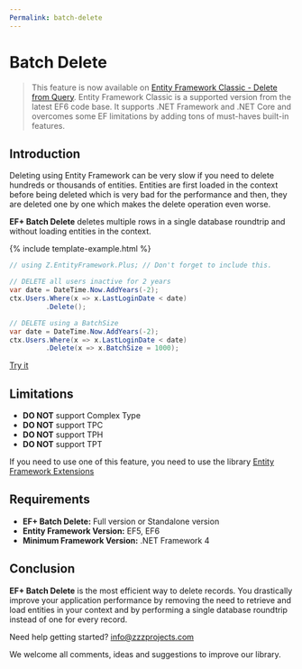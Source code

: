 ```yaml
---
Permalink: batch-delete
---
```


# Batch Delete

> This feature is now available on [Entity Framework Classic - Delete from Query](http://entityframework-classic.net/delete-from-query). Entity Framework Classic is a supported version from the latest EF6 code base. It supports .NET Framework and .NET Core and overcomes some EF limitations by adding tons of must-haves built-in features.

## Introduction

Deleting using Entity Framework can be very slow if you need to delete hundreds or thousands of entities. Entities are first loaded in the context before being deleted which is very bad for the performance and then, they are deleted one by one which makes the delete operation even worse.

**EF+ Batch Delete** deletes multiple rows in a single database roundtrip and without loading entities in the context.

{% include template-example.html %} 
```csharp
// using Z.EntityFramework.Plus; // Don't forget to include this.

// DELETE all users inactive for 2 years
var date = DateTime.Now.AddYears(-2);
ctx.Users.Where(x => x.LastLoginDate < date)
         .Delete();

// DELETE using a BatchSize
var date = DateTime.Now.AddYears(-2);
ctx.Users.Where(x => x.LastLoginDate < date)
         .Delete(x => x.BatchSize = 1000);

```
[Try it](https://dotnetfiddle.net/R6D5BX)

## Limitations

 - **DO NOT** support Complex Type
 - **DO NOT** support TPC
 - **DO NOT** support TPH
 - **DO NOT** support TPT
 
If you need to use one of this feature, you need to use the library [Entity Framework Extensions](https://entityframework-extensions.net/)

## Requirements

- **EF+ Batch Delete:** Full version or Standalone version
- **Entity Framework Version:** EF5, EF6
- **Minimum Framework Version:** .NET Framework 4

## Conclusion

**EF+ Batch Delete** is the most efficient way to delete records. You drastically improve your application performance by removing the need to retrieve and load entities in your context and by performing a single database roundtrip instead of one for every record.

Need help getting started? [info@zzzprojects.com](mailto:info@zzzprojects.com)

We welcome all comments, ideas and suggestions to improve our library.
